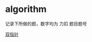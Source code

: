 # algorithm
记录下所做的题，数字均为 力扣 题目题号

[双指针](https://github.com/chun1hao/algorithm/labels/%E5%8F%8C%E6%8C%87%E9%92%88)
